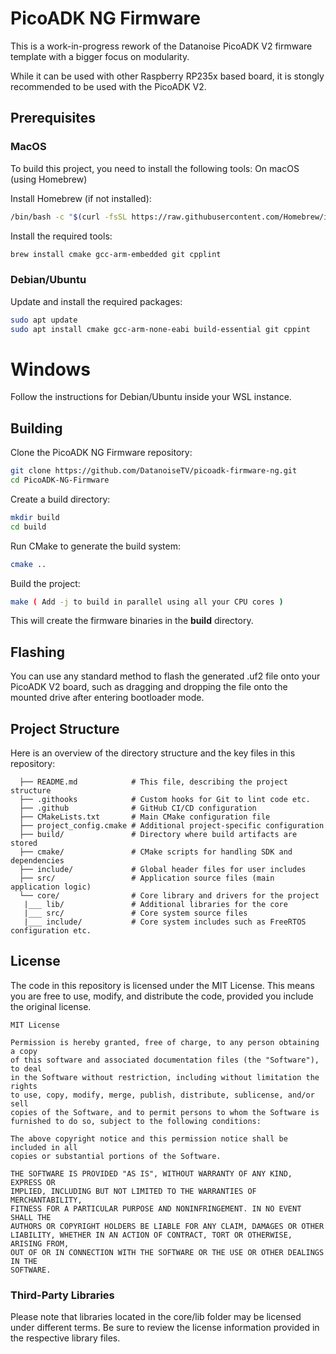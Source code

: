 # PicoADK NG Firmware

This is a work-in-progress rework of the Datanoise PicoADK V2 firmware template
with a bigger focus on modularity.

While it can be used with other Raspberry RP235x based board, it is stongly
recommended to be used with the PicoADK V2.

## Prerequisites

### MacOS
To build this project, you need to install the following tools:
On macOS (using Homebrew)

Install Homebrew (if not installed):

```bash
/bin/bash -c "$(curl -fsSL https://raw.githubusercontent.com/Homebrew/install/HEAD/install.sh)"
```

Install the required tools:

```bash
brew install cmake gcc-arm-embedded git cpplint
```

### Debian/Ubuntu

Update and install the required packages:

```bash
sudo apt update
sudo apt install cmake gcc-arm-none-eabi build-essential git cppint
```


# Windows
Follow the instructions for Debian/Ubuntu inside your WSL instance.

## Building

Clone the PicoADK NG Firmware repository:

```bash
git clone https://github.com/DatanoiseTV/picoadk-firmware-ng.git
cd PicoADK-NG-Firmware
```

Create a build directory:

```bash
mkdir build
cd build
```

Run CMake to generate the build system:

```bash
cmake ..
```

Build the project:

```bash
make ( Add -j to build in parallel using all your CPU cores )
```

This will create the firmware binaries in the **build** directory.

## Flashing

You can use any standard method to flash the generated .uf2 file onto your PicoADK V2 board, such as dragging and dropping the file onto the mounted drive after entering bootloader mode.

## Project Structure

Here is an overview of the directory structure and the key files in this repository:
```
  ├── README.md            # This file, describing the project structure
  ├── .githooks            # Custom hooks for Git to lint code etc.
  ├── .github              # GitHub CI/CD configuration
  ├── CMakeLists.txt       # Main CMake configuration file
  ├── project_config.cmake # Additional project-specific configuration
  ├── build/               # Directory where build artifacts are stored
  ├── cmake/               # CMake scripts for handling SDK and dependencies
  ├── include/             # Global header files for user includes
  ├── src/                 # Application source files (main application logic)
  └── core/                # Core library and drivers for the project
   |___ lib/               # Additional libraries for the core
   |___ src/               # Core system source files
   |___ include/           # Core system includes such as FreeRTOS configuration etc.
```

## License

The code in this repository is licensed under the MIT License. This means you are free to use, modify, and distribute the code, provided you include the original license.

```
MIT License

Permission is hereby granted, free of charge, to any person obtaining a copy
of this software and associated documentation files (the "Software"), to deal
in the Software without restriction, including without limitation the rights
to use, copy, modify, merge, publish, distribute, sublicense, and/or sell
copies of the Software, and to permit persons to whom the Software is
furnished to do so, subject to the following conditions:

The above copyright notice and this permission notice shall be included in all
copies or substantial portions of the Software.

THE SOFTWARE IS PROVIDED "AS IS", WITHOUT WARRANTY OF ANY KIND, EXPRESS OR
IMPLIED, INCLUDING BUT NOT LIMITED TO THE WARRANTIES OF MERCHANTABILITY,
FITNESS FOR A PARTICULAR PURPOSE AND NONINFRINGEMENT. IN NO EVENT SHALL THE
AUTHORS OR COPYRIGHT HOLDERS BE LIABLE FOR ANY CLAIM, DAMAGES OR OTHER
LIABILITY, WHETHER IN AN ACTION OF CONTRACT, TORT OR OTHERWISE, ARISING FROM,
OUT OF OR IN CONNECTION WITH THE SOFTWARE OR THE USE OR OTHER DEALINGS IN THE
SOFTWARE.
```

### Third-Party Libraries

Please note that libraries located in the core/lib folder may be licensed under different terms. Be sure to review the license information provided in the respective library files.
